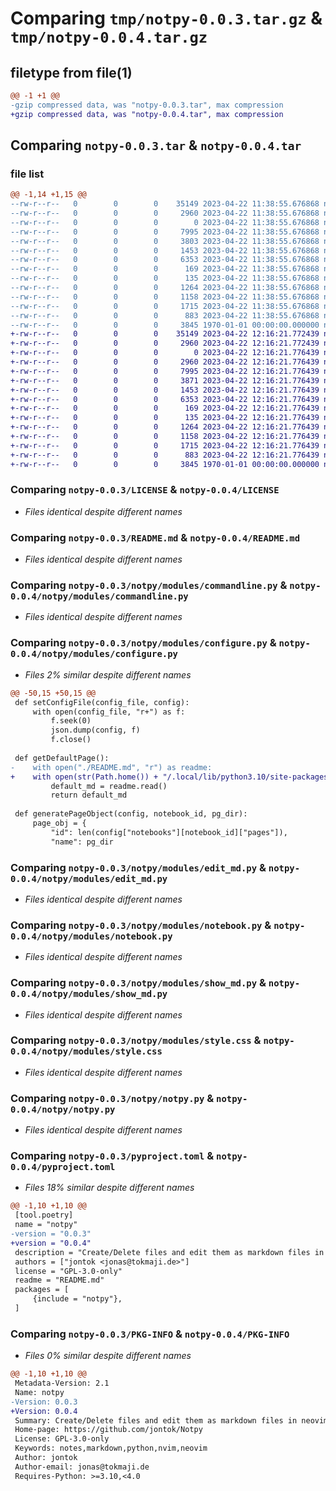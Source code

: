 # Comparing `tmp/notpy-0.0.3.tar.gz` & `tmp/notpy-0.0.4.tar.gz`

## filetype from file(1)

```diff
@@ -1 +1 @@
-gzip compressed data, was "notpy-0.0.3.tar", max compression
+gzip compressed data, was "notpy-0.0.4.tar", max compression
```

## Comparing `notpy-0.0.3.tar` & `notpy-0.0.4.tar`

### file list

```diff
@@ -1,14 +1,15 @@
--rw-r--r--   0        0        0    35149 2023-04-22 11:38:55.676868 notpy-0.0.3/LICENSE
--rw-r--r--   0        0        0     2960 2023-04-22 11:38:55.676868 notpy-0.0.3/README.md
--rw-r--r--   0        0        0        0 2023-04-22 11:38:55.676868 notpy-0.0.3/notpy/__init__.py
--rw-r--r--   0        0        0     7995 2023-04-22 11:38:55.676868 notpy-0.0.3/notpy/modules/commandline.py
--rw-r--r--   0        0        0     3803 2023-04-22 11:38:55.676868 notpy-0.0.3/notpy/modules/configure.py
--rw-r--r--   0        0        0     1453 2023-04-22 11:38:55.676868 notpy-0.0.3/notpy/modules/edit_md.py
--rw-r--r--   0        0        0     6353 2023-04-22 11:38:55.676868 notpy-0.0.3/notpy/modules/notebook.py
--rw-r--r--   0        0        0      169 2023-04-22 11:38:55.676868 notpy-0.0.3/notpy/modules/read_md.py
--rw-r--r--   0        0        0      135 2023-04-22 11:38:55.676868 notpy-0.0.3/notpy/modules/render_md.py
--rw-r--r--   0        0        0     1264 2023-04-22 11:38:55.676868 notpy-0.0.3/notpy/modules/show_md.py
--rw-r--r--   0        0        0     1158 2023-04-22 11:38:55.676868 notpy-0.0.3/notpy/modules/style.css
--rw-r--r--   0        0        0     1715 2023-04-22 11:38:55.676868 notpy-0.0.3/notpy/notpy.py
--rw-r--r--   0        0        0      883 2023-04-22 11:38:55.676868 notpy-0.0.3/pyproject.toml
--rw-r--r--   0        0        0     3845 1970-01-01 00:00:00.000000 notpy-0.0.3/PKG-INFO
+-rw-r--r--   0        0        0    35149 2023-04-22 12:16:21.772439 notpy-0.0.4/LICENSE
+-rw-r--r--   0        0        0     2960 2023-04-22 12:16:21.772439 notpy-0.0.4/README.md
+-rw-r--r--   0        0        0        0 2023-04-22 12:16:21.776439 notpy-0.0.4/notpy/__init__.py
+-rw-r--r--   0        0        0     2960 2023-04-22 12:16:21.776439 notpy-0.0.4/notpy/modules/README.md
+-rw-r--r--   0        0        0     7995 2023-04-22 12:16:21.776439 notpy-0.0.4/notpy/modules/commandline.py
+-rw-r--r--   0        0        0     3871 2023-04-22 12:16:21.776439 notpy-0.0.4/notpy/modules/configure.py
+-rw-r--r--   0        0        0     1453 2023-04-22 12:16:21.776439 notpy-0.0.4/notpy/modules/edit_md.py
+-rw-r--r--   0        0        0     6353 2023-04-22 12:16:21.776439 notpy-0.0.4/notpy/modules/notebook.py
+-rw-r--r--   0        0        0      169 2023-04-22 12:16:21.776439 notpy-0.0.4/notpy/modules/read_md.py
+-rw-r--r--   0        0        0      135 2023-04-22 12:16:21.776439 notpy-0.0.4/notpy/modules/render_md.py
+-rw-r--r--   0        0        0     1264 2023-04-22 12:16:21.776439 notpy-0.0.4/notpy/modules/show_md.py
+-rw-r--r--   0        0        0     1158 2023-04-22 12:16:21.776439 notpy-0.0.4/notpy/modules/style.css
+-rw-r--r--   0        0        0     1715 2023-04-22 12:16:21.776439 notpy-0.0.4/notpy/notpy.py
+-rw-r--r--   0        0        0      883 2023-04-22 12:16:21.776439 notpy-0.0.4/pyproject.toml
+-rw-r--r--   0        0        0     3845 1970-01-01 00:00:00.000000 notpy-0.0.4/PKG-INFO
```

### Comparing `notpy-0.0.3/LICENSE` & `notpy-0.0.4/LICENSE`

 * *Files identical despite different names*

### Comparing `notpy-0.0.3/README.md` & `notpy-0.0.4/README.md`

 * *Files identical despite different names*

### Comparing `notpy-0.0.3/notpy/modules/commandline.py` & `notpy-0.0.4/notpy/modules/commandline.py`

 * *Files identical despite different names*

### Comparing `notpy-0.0.3/notpy/modules/configure.py` & `notpy-0.0.4/notpy/modules/configure.py`

 * *Files 2% similar despite different names*

```diff
@@ -50,15 +50,15 @@
 def setConfigFile(config_file, config):
     with open(config_file, "r+") as f:
         f.seek(0)
         json.dump(config, f)
         f.close()
 
 def getDefaultPage():
-    with open("./README.md", "r") as readme:
+    with open(str(Path.home()) + "/.local/lib/python3.10/site-packages/notpy/modules/README.md", "r") as readme:
         default_md = readme.read()
         return default_md
 
 def generatePageObject(config, notebook_id, pg_dir):
     page_obj = {
         "id": len(config["notebooks"][notebook_id]["pages"]),
         "name": pg_dir
```

### Comparing `notpy-0.0.3/notpy/modules/edit_md.py` & `notpy-0.0.4/notpy/modules/edit_md.py`

 * *Files identical despite different names*

### Comparing `notpy-0.0.3/notpy/modules/notebook.py` & `notpy-0.0.4/notpy/modules/notebook.py`

 * *Files identical despite different names*

### Comparing `notpy-0.0.3/notpy/modules/show_md.py` & `notpy-0.0.4/notpy/modules/show_md.py`

 * *Files identical despite different names*

### Comparing `notpy-0.0.3/notpy/modules/style.css` & `notpy-0.0.4/notpy/modules/style.css`

 * *Files identical despite different names*

### Comparing `notpy-0.0.3/notpy/notpy.py` & `notpy-0.0.4/notpy/notpy.py`

 * *Files identical despite different names*

### Comparing `notpy-0.0.3/pyproject.toml` & `notpy-0.0.4/pyproject.toml`

 * *Files 18% similar despite different names*

```diff
@@ -1,10 +1,10 @@
 [tool.poetry]
 name = "notpy"
-version = "0.0.3"
+version = "0.0.4"
 description = "Create/Delete files and edit them as markdown files in neovim"
 authors = ["jontok <jonas@tokmaji.de>"]
 license = "GPL-3.0-only"
 readme = "README.md"
 packages = [
     {include = "notpy"},
 ]
```

### Comparing `notpy-0.0.3/PKG-INFO` & `notpy-0.0.4/PKG-INFO`

 * *Files 0% similar despite different names*

```diff
@@ -1,10 +1,10 @@
 Metadata-Version: 2.1
 Name: notpy
-Version: 0.0.3
+Version: 0.0.4
 Summary: Create/Delete files and edit them as markdown files in neovim
 Home-page: https://github.com/jontok/Notpy
 License: GPL-3.0-only
 Keywords: notes,markdown,python,nvim,neovim
 Author: jontok
 Author-email: jonas@tokmaji.de
 Requires-Python: >=3.10,<4.0
```


